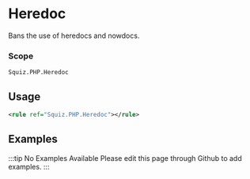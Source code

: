 # Heredoc

Bans the use of heredocs and nowdocs.

### Scope

`Squiz.PHP.Heredoc`

## Usage

```xml
<rule ref="Squiz.PHP.Heredoc"></rule>
```

## Examples

:::tip No Examples Available
Please edit this page through Github to add examples.
:::